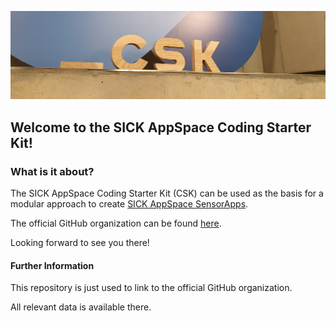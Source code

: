 ![CSK](./media/CSK_header.png) 

## Welcome to the SICK AppSpace Coding Starter Kit!

### What is it about?
The SICK AppSpace Coding Starter Kit (CSK) can be used as the basis for a modular approach to create [SICK AppSpace SensorApps](https://www.sick.com/sick-appspace).  

The official GitHub organization can be found [here](https://github.com/SICKAppSpaceCodingStarterKit).  

Looking forward to see you there!  

#### Further Information
This repository is just used to link to the official GitHub organization.  

All relevant data is available there.